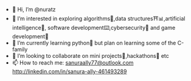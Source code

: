 - 👋 Hi, I’m @nuratz
- 👀 I’m interested in exploring algorithms🧮,data structures⛩️📊,artificial intelligence🤖,
     software development⌨️,cybersecurity🔐 and game development🎳
- 🌱 I’m currently learning python🐍 but plan on learning some of the C-family
- 💞️ I’m looking to collaborate on mini projects📍,hackathons👾 etc
- 📫 How to reach me: sanuraally77@outlook.com
   http://linkedin.com/in/sanura-ally-461493289

<!---
nuratz/nuratz is a ✨ special ✨ repository because its `README.md` (this file) appears on your GitHub profile.
You can click the Preview link to take a look at your changes.
--->
